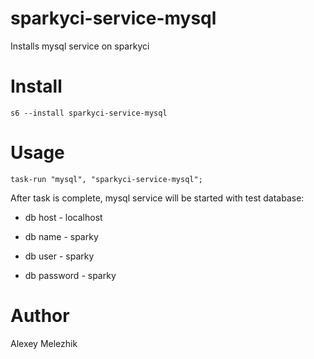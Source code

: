 # sparkyci-service-mysql

Installs mysql service on sparkyci

# Install

    s6 --install sparkyci-service-mysql

# Usage

    task-run "mysql", "sparkyci-service-mysql";

After task is complete, mysql service will be started with test database:

* db host - localhost

* db name - sparky

* db user - sparky

* db password - sparky


# Author

Alexey Melezhik
